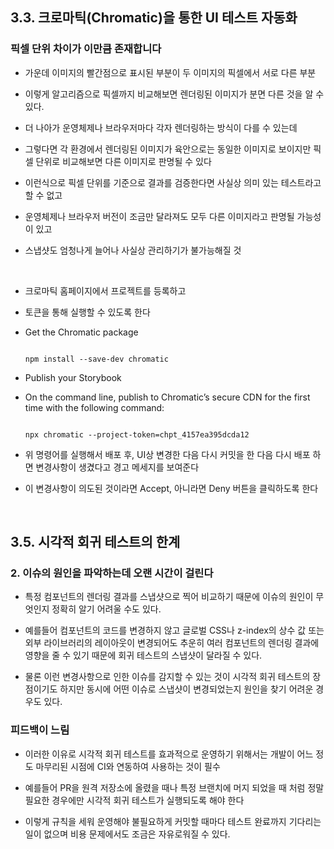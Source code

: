 ## 3.3. 크로마틱(Chromatic)을 통한 UI 테스트 자동화

### 픽셀 단위 차이가 이만큼 존재합니다

- 가운데 이미지의 빨간점으로 표시된 부분이 두 이미지의 픽셀에서 서로 다른 부분

- 이렇게 알고리즘으로 픽셀까지 비교해보면 렌더링된 이미지가 분면 다른 것을 알 수 있다.

- 더 나아가 운영체제나 브라우저마다 각자 렌더링하는 방식이 다를 수 있는데

- 그렇다면 각 환경에서 렌더링된 이미지가 육안으로는 동일한 이미지로 보이지만 픽셀 단위로 비교해보면 다른 이미지로 판명될 수 있다

- 이런식으로 픽셀 단위를 기준으로 결과를 검증한다면 사실상 의미 있는 테스트라고 할 수 없고

- 운영체제나 브라우저 버전이 조금만 달라져도 모두 다른 이미지라고 판명될 가능성이 있고

- 스냅샷도 엄청나게 늘어나 사실상 관리하기가 불가능해질 것

<br/>

- 크로마틱 홈페이지에서 프로젝트를 등록하고

- 토큰을 통해 실행할 수 있도록 한다

- Get the Chromatic package

  ```shell

  npm install --save-dev chromatic

  ```

- Publish your Storybook

- On the command line, publish to Chromatic’s secure CDN for the first time with the following command:

  ```shell

  npx chromatic --project-token=chpt_4157ea395dcda12

  ```

- 위 명령어를 실행해서 배포 후, UI상 변경한 다음 다시 커밋을 한 다음 다시 배포 하면 변경사항이 생겼다고 경고 메세지를 보여준다

- 이 변경사항이 의도된 것이라면 Accept, 아니라면 Deny 버튼을 클릭하도록 한다

<br/>

## 3.5. 시각적 회귀 테스트의 한계

### 2. 이슈의 원인을 파악하는데 오랜 시간이 걸린다

- 특정 컴포넌트의 렌더링 결과를 스냅샷으로 찍어 비교하기 때문에 이슈의 원인이 무엇인지 정확히 알기 어려울 수도 있다.

- 예를들어 컴포넌트의 코드를 변경하지 않고 글로벌 CSS나 z-index의 상수 값 또는 외부 라이브러리의 레이아웃이 변경되어도 추운히 여러 컴포넌트의 렌더링 결과에 영향을 줄 수 있기 때문에 회귀 테스트의 스냅샷이 달라질 수 있다.

- 물론 이런 변경사항으로 인한 이슈를 감지할 수 있는 것이 시각적 회귀 테스트의 장점이기도 하지만 동시에 어떤 이슈로 스냅샷이 변경되었는지 원인을 찾기 어려운 경우도 있다.

### 피드백이 느림

- 이러한 이유로 시각적 회귀 테스트를 효과적으로 운영하기 위해서는 개발이 어느 정도 마무리된 시점에 CI와 연동하여 사용하는 것이 필수

- 예를들어 PR을 원격 저장소에 올렸을 때나 특정 브랜치에 머지 되었을 때 처럼 정말 필요한 경우에만 시각적 회귀 테스트가 실행되도록 해야 한다

- 이렇게 규칙을 세워 운영해야 불필요하게 커밋할 때마다 테스트 완료까지 기다리는 일이 없으며 비용 문제에서도 조금은 자유로워질 수 있다.
